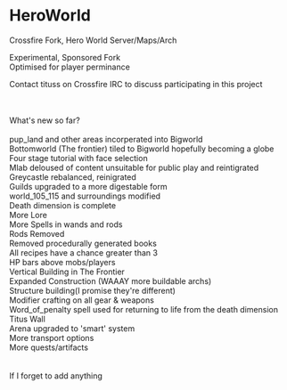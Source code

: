 # HeroWorld
Crossfire Fork, Hero World Server/Maps/Arch

Experimental, Sponsored Fork </br>
Optimised for player perminance

Contact tituss on Crossfire IRC to discuss participating in this project

</BR>
</br>
What's new so far? </br>
</br>
pup_land and other areas incorperated into Bigworld </br>
Bottomworld (The frontier) tiled to Bigworld hopefully becoming a globe </br>
Four stage tutorial with face selection </br>
Mlab deloused of content unsuitable for public play and reintigrated </br>
Greycastle rebalanced, reinigrated </br>
Guilds upgraded to a more digestable form </br>
world_105_115 and surroundings modified </br>
Death dimension is complete </br>
More Lore </br>
More Spells in wands and rods </br>
Rods Removed </br>
Removed procedurally generated books </br>
All recipes have a chance greater than 3 </br>
HP bars above mobs/players </br>
Vertical Building in The Frontier </br>
Expanded Construction (WAAAY more buildable archs) </br>
Structure building(I promise they're different) </br>
Modifier crafting on all gear & weapons </br>
Word_of_penalty spell used for returning to life from the death dimension </br>
Titus Wall </br>
Arena upgraded to 'smart' system </br>
More transport options </br>
More quests/artifacts </br>
</br>
</br>
If I forget to add anything
